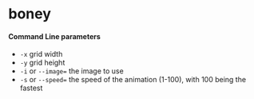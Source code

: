 # boney

#### Command Line parameters
* `-x` grid width
* `-y` grid height
* `-i` or `--image=` the image to use
* `-s` or `--speed=` the speed of the animation (1-100), with 100 being the fastest

